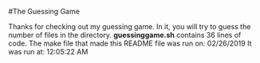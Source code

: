 #The Guessing Game


Thanks for checking out my guessing game.
In it, you will try to guess the number of files in the directory.
**guessinggame.sh** contains 36 lines of code.
The make file that made this README file was run on:
02/26/2019
It was run at:
12:05:22 AM
